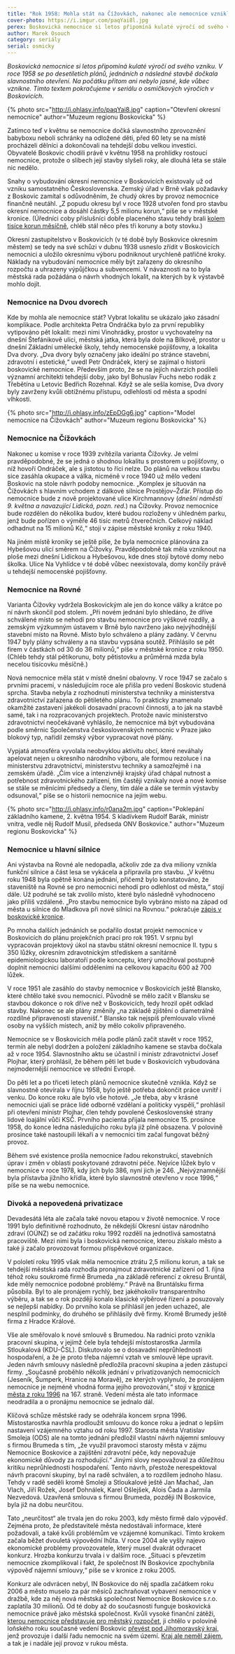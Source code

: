 ```yaml
---
title: "Rok 1958: Mohla stát na Čížovkách, nakonec ale nemocnice vznikla u hlavní silnice"
cover-photo: https://i.imgur.com/paqYai8l.jpg
perex: Boskovická nemocnice si letos připomíná kulaté výročí od svého vzniku.
author: Marek Osouch
category: seriály
serial: osmicky
---
```


*Boskovická nemocnice si letos připomíná kulaté výročí od svého vzniku. V roce 1958 se po desetiletích plánů, jednáních a následné stavbě dočkala slavnostního otevření. Na počátku přitom ani nebylo jasné, kde vůbec vznikne. Tímto textem pokračujeme v seriálu o osmičkových výročích v Boskovicích.*

{% photo src="http://i.ohlasy.info/paqYai8.jpg" caption="Otevření okresní nemocnice" author="Muzeum regionu Boskovicka" %}

Zatímco teď v květnu se nemocnice dočká slavnostního zprovoznění babyboxu neboli schránky na odložené děti, před 60 lety se na místě procházeli dělníci a dokončovali na tehdejší dobu velkou investici. Obyvatelé Boskovic chodili právě v květnu 1958 na prohlídky rostoucí nemocnice, protože o slibech její stavby slyšeli roky, ale dlouhá léta se stále nic nedělo.

Snahy o vybudování okresní nemocnice v Boskovicích existovaly už od vzniku samostatného Československa. Zemský úřad v Brně však požadavky z Boskovic zamítal s odůvodněním, že chudý okres by provoz nemocnice finančně neutáhl. „Z popudu okresu byl v roce 1928 utvořen fond pro stavbu okresní nemocnice a dosáhl částky 5,5 milionu korun,“ píše se v městské kronice. (Úředníci coby příslušníci dobře placeného stavu tehdy brali [kolem tisíce korun měsíčně](https://www.ptejteseknihovny.cz/dotazy/prumerne-ceny-1918-1938), chléb stál něco přes tři koruny a boty stovku.)

Okresní zastupitelstvo v Boskovicích (v té době byly Boskovice okresním městem) se tedy na své schůzi v dubnu 1938 usneslo zřídit v Boskovicích nemocnici a uložilo okresnímu výboru podniknout urychleně patřičné kroky. Náklady na vybudování nemocnice měly být zařazeny do okresního rozpočtu a uhrazeny výpůjčkou a subvencemi. V návaznosti na to byla městská rada požádána o návrh vhodných lokalit, na kterých by k výstavbě mohlo dojít.

### Nemocnice na Dvou dvorech

Kde by mohla ale nemocnice stát? Vybrat lokalitu se ukázalo jako zásadní komplikace. Podle architekta Petra Ondráčka bylo za první republiky vytipováno pět lokalit: mezi nimi Vinohrádky, prostor u vychovatelny na dnešní Štefánikově ulici, městská jatka, která byla dole na Bílkově, prostor u dnešní Základní umělecké školy, tehdy nemocenské pojišťovny, a lokalita Dva dvory. „Dva dvory byly označeny jako ideální po stránce stavební, zdravotní i estetické,“ uvedl Petr Ondráček, který se zajímal o historii boskovické nemocnice. Především proto, že se na jejích návrzích podíleli významní architekti tehdejší doby, jako byl Bohuslav Fuchs nebo rodák z Třebětína u Letovic Bedřich Rozehnal. Když se ale sešla komise, Dva dvory byly zavrženy kvůli obtížnému přístupu, odlehlosti od města a spodní vlhkosti.

{% photo src="http://i.ohlasy.info/zEpDGg6.jpg" caption="Model nemocnice na Čížovkách" author="Muzeum regionu Boskovicka" %}

### Nemocnice na Čížovkách

Nakonec u komise v roce 1939 zvítězila varianta Čížovky. Je velmi pravděpodobné, že se jedná o shodnou lokalitu s prostorem u pojišťovny, o níž hovoří Ondráček, ale s jistotou to říci nelze. Do plánů na velkou stavbu sice zasáhla okupace a válka, nicméně v roce 1940 už mělo vedení Boskovic na stole návrh podoby nemocnice. „Komplex je situován na Čížovkách s hlavním vchodem z dálkové silnice Prostějov–Žďár. Přístup do nemocnice bude z nově projektované ulice Kirchmannovy (*dnešní náměstí 9. května a navazující Lidická, pozn. red.*) na Čížovky. Provoz nemocnice bude rozdělen do několika budov, které budou rozloženy v úhledném parku, jenž bude pořízen o výměře 46 tisíc metrů čtverečních. Celkový náklad odhadnut na 15 milionů Kč,“ stojí v zápise městské kroniky z roku 1940.

Na jiném místě kroniky se ještě píše, že byla nemocnice plánována za Hybešovou ulicí směrem na Čížovky. Pravděpodobně tak měla vzniknout na ploše mezi dnešní Lidickou a Hybešovou, kde dnes stojí bytové domy nebo školka. Ulice Na Vyhlídce v té době vůbec neexistovala, domy končily právě u tehdejší nemocenské pojišťovny.

### Nemocnice na Rovné

Varianta Čížovky vydržela Boskovickým ale jen do konce války a krátce po ní návrh skončil pod stolem. „Při novém jednání bylo shledáno, že dříve schválené místo se nehodí pro stavbu nemocnice pro výškové rozdíly, a zemským výzkumným ústavem v Brně bylo navrženo jako nejvýhodnější stavební místo na Rovné. Místo bylo schváleno a plány zadány. V červnu 1947 byly plány schváleny a na stavbu vypsána soutěž. Přihlásilo se pět firem v částkách od 30 do 36 milionů,“ píše v městské kronice z roku 1950. (Chléb tehdy stál pětikorunu, boty pětistovku a průměrná mzda byla necelou tisícovku měsíčně.)

Nová nemocnice měla stát v místě dnešní obalovny. V roce 1947 se začalo s prvními pracemi, v následujícím roce ale přišla pro vedení Boskovic studená sprcha. Stavba nebyla z rozhodnutí ministerstva techniky a ministerstva zdravotnictví zařazena do pětiletého plánu. To prakticky znamenalo okamžité zastavení jakékoli dosavadní pracovní činnosti, a to jak na stavbě samé, tak i na rozpracovaných projektech. Protože navíc ministerstvo zdravotnictví neočekávaně vyhlásilo, že nemocnice má být vybudována podle směrnic Společenstva československých nemocnic v Praze jako blokový typ, nařídil zemský výbor vypracovat nové plány. 

Vypjatá atmosféra vyvolala neobvyklou aktivitu obcí, které neváhaly apelovat nejen u okresního národního výboru, ale formou rezoluce i na ministerstvu zdravotnictví, ministerstvu techniky a samozřejmě i na zemském úřadě. „Čím více a intenzivněji krajský úřad chápal nutnost a potřebnost zdravotnického zařízení, tím častěji vznikaly nové a nové komise se stále se měnícími předsedy a členy, tím dále a dále se termín výstavby odsunoval,“ píše se o historii nemocnice na jejím webu.

{% photo src="http://i.ohlasy.info/r0ana2m.jpg" caption="Poklepání základního kamene, 2. května 1954. S kladívkem Rudolf Barák, ministr vnitra, vedle něj Rudolf Musil, předseda ONV Boskovice." author="Muzeum regionu Boskovicka" %}

### Nemocnice u hlavní silnice

Ani výstavba na Rovné ale nedopadla, ačkoliv zde za dva miliony vznikla funkční silnice a část lesa se vykácela a připravila pro stavbu. „V květnu roku 1948 byla opětně konána jednání, přičemž bylo konstatováno, že staveniště na Rovné se pro nemocnici nehodí pro odlehlost od města,“ stojí dále. Už podruhé se tak zvolilo místo, které bylo následně vyhodnoceno jako příliš vzdálené. „Pro stavbu nemocnice bylo vybráno místo na západ od města u silnice do Mladkova při nové silnici na Rovnou.“ pokračuje [zápis v boskovické kronice](http://kronika.boskovice.cz/kronika/1922-1962/kronika.php).

Po mnoha dalších jednáních se podařilo dostat projekt nemocnice v Boskovicích do plánu projekčních prací pro rok 1951. V srpnu byl vypracován projektový úkol na stavbu státní okresní nemocnice II. typu s 350 lůžky, okresním zdravotnickým střediskem a sanitárně epidemiologickou laboratoří podle konceptu, který umožňoval postupně doplnit nemocnici dalšími odděleními na celkovou kapacitu 600 až 700 lůžek.

V roce 1951 ale zasáhlo do stavby nemocnice v Boskovicích ještě Blansko, které chtělo také svou nemocnici. Původně se mělo začít v Blansku se stavbou dokonce o rok dříve než v Boskovicích, tedy hrozil opět odklad stavby. Nakonec se ale plány změnily „na základě zjištění o diametrálně rozdílné připravenosti stavenišť.“ Blansko tak nejspíš přemlouvalo vlivné osoby na vyšších místech, aniž by mělo cokoliv připraveného.

Nemocnice se v Boskovicích měla podle plánů začít stavět v roce 1952, termín ale nebyl dodržen a položení základního kamene se stavba dočkala až v roce 1954. Slavnostního aktu se účastnil i ministr zdravotnictví Josef Plojhar, který prohlásil, že během pěti let bude v Boskovicích vybudována nejmodernější nemocnice ve střední Evropě.

Do pěti let a po třiceti letech plánů nemocnice skutečně vznikla. Když se slavnostně otevírala v říjnu 1958, bylo ještě potřeba dokončit práce uvnitř i venku. Do konce roku ale bylo vše hotové. „Je třeba, aby v krásné nemocnici ujali se práce lidé odborně vzdělaní a politicky vyspělí,“ prohlásil při otevření ministr Plojhar, člen tehdy povolené Československé strany lidové loajální vůči KSČ. Prvního pacienta přijala nemocnice 15. prosince 1958, do konce ledna následujícího roku byla již plně obsazena. V polovině prosince také nastoupili lékaři a v nemocnici tím začal fungovat běžný provoz. 

Během své existence prošla nemocnice řadou rekonstrukcí, stavebních úprav i změn v oblasti poskytované zdravotní péče. Nejvíce lůžek bylo v nemocnice v roce 1978, kdy jich bylo 386, nyní jich je 246. „Nejvýznamnější byla přístavba jižního křídla, které bylo slavnostně otevřeno v roce 1996,“ píše se na webu nemocnice.

### Divoká a nepovedená privatizace

Devadesátá léta ale začala také novou etapou v životě nemocnice. V roce 1991 bylo definitivně rozhodnuto, že někdejší Okresní ústav národního zdraví (OÚNZ) se od začátku roku 1992 rozdělí na jednotlivá samostatná pracoviště. Mezi nimi byla i boskovická nemocnice, kterou získalo město a také ji začalo provozovat formou příspěvkové organizace.

V pololetí roku 1995 však měla nemocnice ztrátu 2,5 milionu korun, a tak se tehdejší městská rada rozhodla pronajmout zdravotnické zařízení od 1. října téhož roku soukromé firmě Brumeda „na základě referencí z okresu Bruntál, kde měly nemocnice podobné problémy.“ Právě na Bruntálsku firma působila. Byl to ale pronájem rychlý, bez jakéhokoliv transparentního výběru, a tak se o rok později konalo klasické výběrové řízení a posuzovaly se nejlepší nabídky. Do prvního kola se přihlásil jen jeden uchazeč, ale nesplnil podmínky, do druhého se přihlásily dvě firmy. Kromě Brumedy ještě firma z Hradce Králové.

Vše ale směřovalo k nové smlouvě s Brumedou. Na radnici proto vznikla pracovní skupina, v jejímž čele byla tehdejší místostarostka Jarmila Stloukalová (KDU-ČSL). Diskutovalo se o dosavadní neprůhlednosti hospodaření, a že je proto třeba nájemní vztah ve smlouvě lépe upravit. Jeden návrh smlouvy následně předložila pracovní skupina a jeden zástupci firmy. „Současně proběhlo několik jednání v privatizovaných nemocnicích (Jeseník, Šumperk, Hranice na Moravě), ze kterých vyplynulo, že pronájem nemocnice je nejméně vhodná forma jejího provozování,“ stojí v [kronice města z roku 1996](http://kronika.boskovice.cz/kronika/1994-1999/kronika.html) na 167. straně. Vedení města ale tato informace neodradila a o pronájmu nemocnice se jednalo dál.

Klíčová schůze městské rady se odehrála koncem srpna 1996. Místostarostka navrhla prodloužit smlouvu do konce roku a jednat o lepším nastavení vzájemného vztahu od roku 1997. Starosta města Vratislav Smoleja (ODS) ale na tomto jednání předložil vlastní návrh nájemní smlouvy s firmou Brumeda s tím, „že využil pravomoci starosty města v zájmu Nemocnice Boskovice a zajištění zdravotní péče, kdy nepovažuje ekonomické důvody za rozhodující.“ Jinými slovy nepovažoval za důležitou kritiku neprůhlednosti hospodaření. Tento návrh, přestože nerespektoval návrh pracovní skupiny, byl na radě schválen, a to rozdílem jednoho hlasu. Tehdy v radě seděli kromě Smoleji a Stloukalové ještě Jan Machač, Jan Vlach, Jiří Rožek, Josef Dohnálek, Karel Ošlejšek, Alois Čada a Jarmila Nezvedová. Uzavřená smlouva s firmou Brumeda, později IN Boskovice, byla již na dobu neurčitou.

Tato „neurčitost“ ale trvala jen do roku 2003, kdy město firmě dalo výpověď. Zejména proto, že představitelé města nedostávali informace, které požadovali, a také kvůli problémům ve vzájemné komunikaci. Tímto krokem začala běžet dvouletá výpovědní lhůta. V roce 2004 ale vyšly najevo ekonomické problémy provozovatele, který musel dvakrát odvracet konkurz. Hrozba konkurzu trvala i v dalším roce. „Situaci s převzetím nemocnice zkomplikoval i fakt, že společnost IN Boskovice zpochybnila výpověď nájemní smlouvy,“ píše se v kronice z roku 2005.

Konkurz ale odvrácen nebyl, IN Boskovice do něj spadla začátkem roku 2006 a město muselo za pár měsíců zachraňovat vybavení nemocnice v dražbě, kde za něj nová městská společnost Nemocnice Boskovice s.r.o. zaplatila 30 milionů. Od té doby až do současnosti funguje boskovická nemocnice právě jako městská společnost. Kvůli vysoké finanční zátěži, [kterou nemocnice představuje pro městský rozpočet](http://www.ohlasy.info/clanky/2016/03/hospodareni-nemocnice.html), ji chtělo v polovině loňského roku současné vedení Boskovic [převést pod Jihomoravský kraj](http://www.ohlasy.info/clanky/2017/10/prevod-nemocnice.html), jenž provozuje i další řadu nemocnic na svém území. [Kraj ale neměl zájem](http://www.ohlasy.info/clanky/2017/10/nemocnice-zustane.html), a tak je i nadále její provoz v rukou města.
